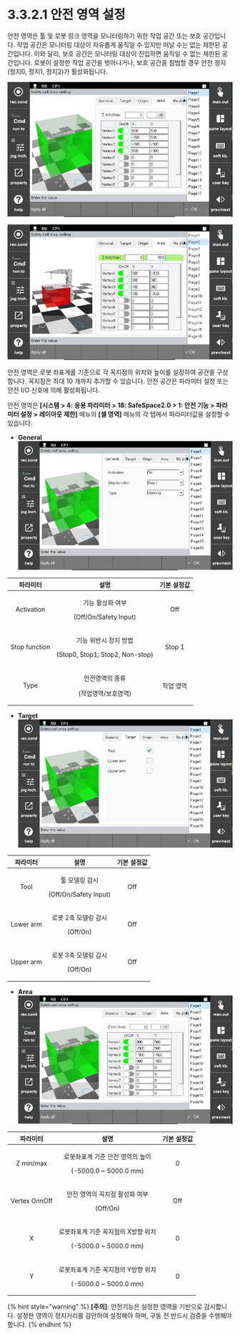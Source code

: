﻿# 3.3.2.1 안전 영역 설정

안전 영역은 툴 및 로봇 링크 영역을 모니터링하기 위한 작업 공간 또는 보호 공간입니다. 작업 공간은 모니터링 대상이 자유롭게 움직일 수 있지만 떠날 수는 없는 제한된 공간입니다. 이와 달리, 보호 공간은 모니터링 대상이 진입하면 움직일 수 없는 제한된 공간입니다. 로봇이 설정한 작업 공간을 벗어나거나, 보호 공간을 침범할 경우 안전 정지(정지0, 정지1, 정지2)가 활성화됩니다.

![작업 공간](<../../../_assets/safety_layout/cell_working.PNG>)

![보호 공간](<../../../_assets/safety_layout/cell_protected.PNG>)

안전 영역은 로봇 좌표계를 기준으로 각 꼭지점의 위치와 높이를 설정하여 공간을 구성합니다. 꼭지점은 최대 10 개까지 추가할 수 있습니다. 안전 공간은 파라미터 설정 또는 안전 I/O 신호에 의해 활성화됩니다.

안전 영역은 **\[시스템 > 4: 응용 파라미터 > 18: SafeSpace2.0 > 1: 안전 기능 > 파라미터 설정 > 레이아웃 제한]** 메뉴의 **\[셀 영역]** 메뉴의 각 탭에서 파라미터값을 설정할 수 있습니다.


*   **General** 
![](../../../_assets/safety_layout/cell_general.PNG)

|  **파라미터** |                       **설명**                       |  **기본 설정값**  |
| :-------: | :------------------------------------------------: | :----------: |
| Activation | <p>기능 활성화 여부</p><p>(Off/On/Safety Input)</p> |   Off  |
| Stop function |   <p>기능 위반시 정지 방법</p><p>(Stop0, Stop1, Stop2, Non-stop)</p>  | Stop 1 |
| Type |  <p>안전영역의 종류</p><p>(작업영역/보호영역)</p>  | 작업 영역 |


*   **Target** 
![](../../../_assets/safety_layout/cell_target.PNG)

|  **파라미터** |                       **설명**                       |  **기본 설정값**  |
| :-------: | :------------------------------------------------: | :----------: |
| Tool | <p>툴 모델링 감시</p><p>(Off/On/Safety Input)</p> |   Off  |
| Lower arm |   <p>로봇 2축 모델링 감시</p><p>(Off/On)</p>  | Off |
| Upper arm |  <p>로봇 3축 모델링 감시</p><p>(Off/On)</p>  | Off |


*   **Area** 
![](../../../_assets/safety_layout/cell_working.PNG)

|  **파라미터** |                       **설명**                       |  **기본 설정값**  |
| :-------: | :------------------------------------------------: | :----------: |
| Z min/max | <p>로봇좌표계 기준 안전 영역의 높이</p><p>(-5000.0 ~ 5000.0 mm)</p> |   0  |
| Vertex OnnOff |   <p>안전 영역의 꼭지점 활성화 여부</p><p>(Off/On)</p>  | Off |
| X |  <p>로봇좌표계 기준 꼭지점의 X방향 위치</p><p>(-5000.0 ~ 5000.0 mm)</p>  | 0 |
| Y |  <p>로봇좌표계 기준 꼭지점의 Y방향 위치</p><p>(-5000.0 ~ 5000.0 mm)</p>  | 0 |








{% hint style="warning" %}
**\[주의]**: 안전기능은 설정한 영역을 기반으로 감시합니다. 설정한 영역이 정지거리를 감안하여 설정해야 하며, 구동 전 반드시 검증을 수행해야합니다.
{% endhint %}